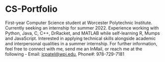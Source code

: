 # CS-Portfolio
First-year Computer Science student at Worcester Polytechnic Institute. Currently seeking an internship for summer 2022. Experience working with Python, Java, C, C++, DrRacket, and MATLAB while self-learning R, Mumps and JavaScript. Interested in applying technical skills alongside academic and interpersonal qualities in a summer internship. For further information, feel free to connect with me, send me an InMail, or reach me at the following - Email: jcpatel@wpi.edu, Phone#: 978-729-7181
